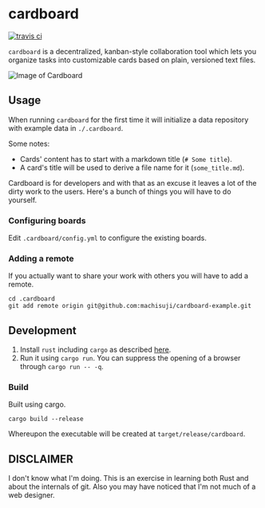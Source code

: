 # cardboard

[![travis ci](https://travis-ci.org/machisuji/cardboard.svg?branch=master)](https://travis-ci.org/machisuji/cardboard)

`cardboard` is a decentralized, kanban-style collaboration tool which lets you organize tasks
into customizable cards based on plain, versioned text files.

![Image of Cardboard](https://github.com/machisuji/cardboard/raw/master/doc/cardboard.png)

## Usage

When running `cardboard` for the first time it will initialize a data
repository with example data in `./.cardboard`.

Some notes:

* Cards' content has to start with a markdown title (`# Some title`).
* A card's title will be used to derive a file name for it (`some_title.md`).

Cardboard is for developers and with that as an excuse it leaves a lot of the dirty
work to the users. Here's a bunch of things you will have to do yourself.

### Configuring boards

Edit `.cardboard/config.yml` to configure the existing boards.

### Adding a remote

If you actually want to share your work with others you will have to add a remote.

```
cd .cardboard
git add remote origin git@github.com:machisuji/cardboard-example.git
```

## Development

1. Install `rust` including `cargo` as described [here](https://www.rust-lang.org/en-US/install.html).
2. Run it using `cargo run`. You can suppress the opening of a browser through
`cargo run -- -q`.

### Build

Built using cargo.

```
cargo build --release
```

Whereupon the executable will be created at `target/release/cardboard`.

## DISCLAIMER

I don't know what I'm doing. This is an exercise in learning both Rust and about
the internals of git. Also you may have noticed that I'm not much of a web
designer.
